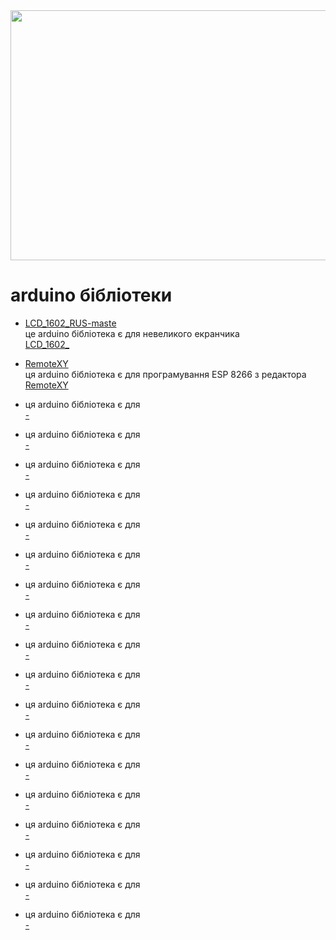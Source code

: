 <html>
    <head>
    <link rel="biblotekashit" href="biblioteka.css"/>
        <title>arduino бібліотеки</title>
    </head>
<body>
    <img src="https://cdn-ssl-devio-img.classmethod.jp/wp-content/uploads/2021/04/arduino-logo.jpg" width="1500px" height="400px/"position: absolute;
width: 512px;
height: 512px;
left: 468px;
top: 0px;>
    <h1>arduino бібліотеки </h1>
    <ul>
                  <p>  <li><nav><a href="https://drive.google.com/file/d/1OBP--R6UXi14gwpj92Sb23oyYJr1dBmD/view?usp=sharing">LCD_1602_RUS-maste</a></nav>
                        це arduino бібліотека є для невеликого екранчика <nav><a href="https://drive.google.com/drive/folders/1MAwPCHEaOBT2u5qTF35yW6i96RCKJccw?usp=sharing">LCD_1602_</a></nav>
                      </li></p>
                   <p>    <li><nav><a href="https://drive.google.com/file/d/19qXFfJ_KRVoBm1hCQoW4gqnK2HmYR5aA/view?usp=sharing">RemoteXY </a></nav>
                        ця arduino бібліотека є для програмування ESP 8266 з редактора    <nav><a href="">RemoteXY</a></nav></li>
        <p>   <li><nav><a href=""></a></nav>
                        ця arduino бібліотека є для   <nav><a href="">-</a></nav></li></p>
       <p>    <li><nav><a href=""></a></nav>
                        ця arduino бібліотека є для   <nav><a href="">-</a></nav></li></p>
       <p>    <li><nav><a href=""></a></nav>
                        ця arduino бібліотека є для   <nav><a href="">-</a></nav></li></p>
     <p>      <li><nav><a href=""></a></nav>
                        ця arduino бібліотека є для   <nav><a href="">-</a></nav></li></p>
     <p>      <li><nav><a href=""></a></nav>
                        ця arduino бібліотека є для   <nav><a href="">-</a></nav></li></p>
     <p>      <li><nav><a href=""></a></nav>
                        ця arduino бібліотека є для  <nav><a href="">-</a></nav></li></p>
     <p>      <li><nav><a href=""></a></nav>
                        ця arduino бібліотека є для   <nav><a href="">-</a></nav></li></p> 
     <p>      <li><nav><a href=""></a></nav>
                        ця arduino бібліотека є для  <nav><a href="">-</a></nav></li></p>
     <p>      <li><nav><a href=""></a></nav>
                        ця arduino бібліотека є для  <nav><a href="">-</a></nav></li></p>
      <p>     <li><nav><a href=""></a></nav>
                        ця arduino бібліотека є для  <nav><a href="">-</a></nav></li></p>
   <p>        <li><nav><a href=""></a></nav>
                        ця arduino бібліотека є для  <nav><a href="">-</a></nav></li></p>
      <p>     <li><nav><a href=""></a></nav>
                        ця arduino бібліотека є для  <nav><a href="">-</a></nav></li></p>
   <p>        <li><nav><a href=""></a></nav>
                        ця arduino бібліотека є для  <nav><a href="">-</a></nav></li></p>
     <p>      <li><nav><a href=""></a></nav>
                        ця arduino бібліотека є для <nav><a href="">-</a></nav></li></p>
     <p>      <li><nav><a href=""></a></nav>
                        ця arduino бібліотека є для <nav><a href="">-</a></nav></li></p>
     <p>      <li><nav><a href=""></a></nav>
                        ця arduino бібліотека є для <nav><a href="">-</a></nav></li></p>
     <p>      <li><nav><a href=""></a></nav>
                        ця arduino бібліотека є для  <nav><a href="">-</a></nav></li></p>
     <p>      <li><nav><a href=""></a></nav>
                        ця arduino бібліотека є для  <nav><a href="">-</a></nav></li></p>
                </ul>
</body>
</html>
